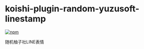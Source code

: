 # koishi-plugin-random-yuzusoft-linestamp

[![npm](https://img.shields.io/npm/v/koishi-plugin-random-yuzusoft-linestamp?style=flat-square)](https://www.npmjs.com/package/koishi-plugin-random-yuzusoft-linestamp)

随机柚子社LINE表情
